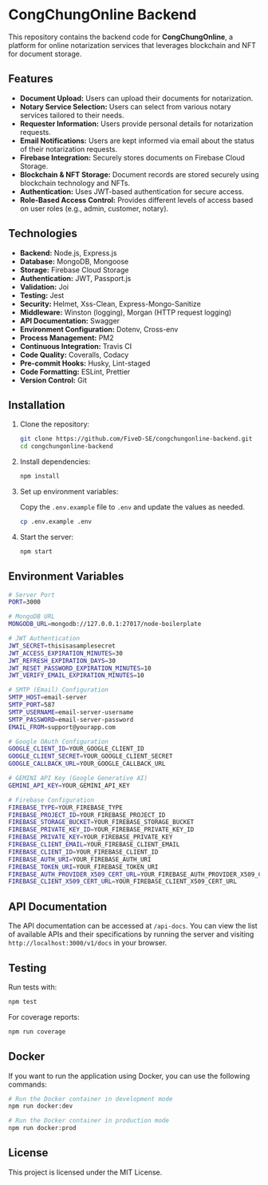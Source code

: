 # CongChungOnline Backend

This repository contains the backend code for **CongChungOnline**, a platform for online notarization services that leverages blockchain and NFT for document storage.

## Features

- **Document Upload:** Users can upload their documents for notarization.
- **Notary Service Selection:** Users can select from various notary services tailored to their needs.
- **Requester Information:** Users provide personal details for notarization requests.
- **Email Notifications:** Users are kept informed via email about the status of their notarization requests.
- **Firebase Integration:** Securely stores documents on Firebase Cloud Storage.
- **Blockchain & NFT Storage:** Document records are stored securely using blockchain technology and NFTs.
- **Authentication:** Uses JWT-based authentication for secure access.
- **Role-Based Access Control:** Provides different levels of access based on user roles (e.g., admin, customer, notary).

## Technologies

- **Backend:** Node.js, Express.js
- **Database:** MongoDB, Mongoose
- **Storage:** Firebase Cloud Storage
- **Authentication:** JWT, Passport.js
- **Validation:** Joi
- **Testing:** Jest
- **Security:** Helmet, Xss-Clean, Express-Mongo-Sanitize
- **Middleware:** Winston (logging), Morgan (HTTP request logging)
- **API Documentation:** Swagger
- **Environment Configuration:** Dotenv, Cross-env
- **Process Management:** PM2
- **Continuous Integration:** Travis CI
- **Code Quality:** Coveralls, Codacy
- **Pre-commit Hooks:** Husky, Lint-staged
- **Code Formatting:** ESLint, Prettier
- **Version Control:** Git

## Installation

1. Clone the repository:

   ```bash
   git clone https://github.com/FiveD-SE/congchungonline-backend.git
   cd congchungonline-backend
   ```

2. Install dependencies:

   ```bash
   npm install
   ```

3. Set up environment variables:

   Copy the `.env.example` file to `.env` and update the values as needed.

   ```bash
   cp .env.example .env
   ```

4. Start the server:

   ```bash
   npm start
   ```

## Environment Variables

```bash
# Server Port
PORT=3000

# MongoDB URL
MONGODB_URL=mongodb://127.0.0.1:27017/node-boilerplate

# JWT Authentication
JWT_SECRET=thisisasamplesecret
JWT_ACCESS_EXPIRATION_MINUTES=30
JWT_REFRESH_EXPIRATION_DAYS=30
JWT_RESET_PASSWORD_EXPIRATION_MINUTES=10
JWT_VERIFY_EMAIL_EXPIRATION_MINUTES=10

# SMTP (Email) Configuration
SMTP_HOST=email-server
SMTP_PORT=587
SMTP_USERNAME=email-server-username
SMTP_PASSWORD=email-server-password
EMAIL_FROM=support@yourapp.com

# Google OAuth Configuration
GOOGLE_CLIENT_ID=YOUR_GOOGLE_CLIENT_ID
GOOGLE_CLIENT_SECRET=YOUR_GOOGLE_CLIENT_SECRET
GOOGLE_CALLBACK_URL=YOUR_GOOGLE_CALLBACK_URL

# GEMINI API Key (Google Generative AI)
GEMINI_API_KEY=YOUR_GEMINI_API_KEY

# Firebase Configuration
FIREBASE_TYPE=YOUR_FIREBASE_TYPE
FIREBASE_PROJECT_ID=YOUR_FIREBASE_PROJECT_ID
FIREBASE_STORAGE_BUCKET=YOUR_FIREBASE_STORAGE_BUCKET
FIREBASE_PRIVATE_KEY_ID=YOUR_FIREBASE_PRIVATE_KEY_ID
FIREBASE_PRIVATE_KEY=YOUR_FIREBASE_PRIVATE_KEY
FIREBASE_CLIENT_EMAIL=YOUR_FIREBASE_CLIENT_EMAIL
FIREBASE_CLIENT_ID=YOUR_FIREBASE_CLIENT_ID
FIREBASE_AUTH_URI=YOUR_FIREBASE_AUTH_URI
FIREBASE_TOKEN_URI=YOUR_FIREBASE_TOKEN_URI
FIREBASE_AUTH_PROVIDER_X509_CERT_URL=YOUR_FIREBASE_AUTH_PROVIDER_X509_CERT_URL
FIREBASE_CLIENT_X509_CERT_URL=YOUR_FIREBASE_CLIENT_X509_CERT_URL
```

## API Documentation

The API documentation can be accessed at `/api-docs`. You can view the list of available APIs and their specifications by running the server and visiting `http://localhost:3000/v1/docs` in your browser.

## Testing

Run tests with:

```bash
npm test
```

For coverage reports:

```bash
npm run coverage
```

## Docker

If you want to run the application using Docker, you can use the following commands:

```bash
# Run the Docker container in development mode
npm run docker:dev

# Run the Docker container in production mode
npm run docker:prod
```

## License

This project is licensed under the MIT License.
